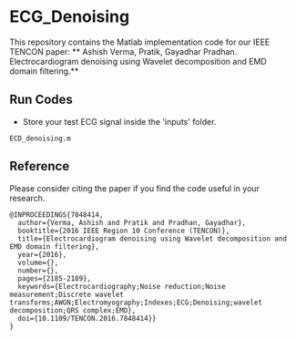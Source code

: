 # ECG_Denoising
This repository contains the Matlab implementation code for our IEEE TENCON paper:
** Ashish Verma, Pratik, Gayadhar Pradhan. Electrocardiogram denoising using Wavelet decomposition and EMD domain filtering.**

## Run Codes

* Store your test ECG signal inside the 'inputs' folder.
``` run the code
ECD_denoising.m
```

## Reference
Please consider citing the paper if you find the code useful in your research.
```
@INPROCEEDINGS{7848414,
  author={Verma, Ashish and Pratik and Pradhan, Gayadhar},
  booktitle={2016 IEEE Region 10 Conference (TENCON)}, 
  title={Electrocardiogram denoising using Wavelet decomposition and EMD domain filtering}, 
  year={2016},
  volume={},
  number={},
  pages={2185-2189},
  keywords={Electrocardiography;Noise reduction;Noise measurement;Discrete wavelet transforms;AWGN;Electromyography;Indexes;ECG;Denoising;wavelet decomposition;QRS complex;EMD},
  doi={10.1109/TENCON.2016.7848414}}
}
```
